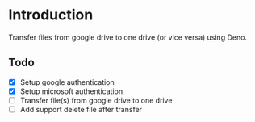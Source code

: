 # Introduction
Transfer files from google drive to one drive (or vice versa) using Deno.

## Todo
- [x] Setup google authentication
- [x] Setup microsoft authentication
- [ ] Transfer file(s) from google drive to one drive
- [ ] Add support delete file after transfer